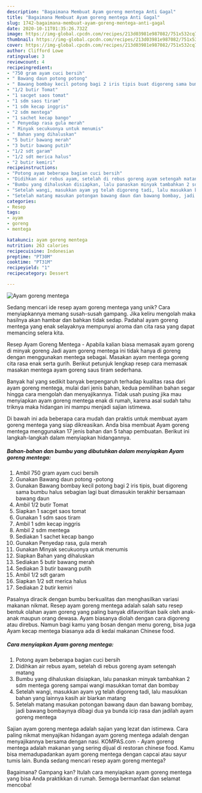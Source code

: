 ```yaml
---
description: "Bagaimana Membuat Ayam goreng mentega Anti Gagal"
title: "Bagaimana Membuat Ayam goreng mentega Anti Gagal"
slug: 1742-bagaimana-membuat-ayam-goreng-mentega-anti-gagal
date: 2020-10-11T01:35:26.732Z
image: https://img-global.cpcdn.com/recipes/213d03981e987082/751x532cq70/ayam-goreng-mentega-foto-resep-utama.jpg
thumbnail: https://img-global.cpcdn.com/recipes/213d03981e987082/751x532cq70/ayam-goreng-mentega-foto-resep-utama.jpg
cover: https://img-global.cpcdn.com/recipes/213d03981e987082/751x532cq70/ayam-goreng-mentega-foto-resep-utama.jpg
author: Clifford Lowe
ratingvalue: 3
reviewcount: 4
recipeingredient:
- "750 gram ayam cuci bersih"
- " Bawang daun potong potong"
- " Bawang bombay kecil potong bagi 2 iris tipis buat digoreng sama bumbu halus sebagian lagi buat dimasukin terakhir bersamaan bawang daun"
- "1/2 butir Tomat"
- "1 sacget saos tomat"
- "1 sdm saos tiram"
- "1 sdm kecap inggris"
- "2 sdm mentega"
- "1 sachet kecap bango"
- " Penyedap rasa gula merah"
- " Minyak secukuonya untuk menumis"
- " Bahan yang dihaluskan"
- "5 butir bawang merah"
- "3 butir bawang putih"
- "1/2 sdt garam"
- "1/2 sdt merica halus"
- "2 butir kemiri"
recipeinstructions:
- "Potong ayam beberapa bagian cuci bersih"
- "Didihkan air rebus ayam, setelah di rebus goreng ayam setengah matang"
- "Bumbu yang dihaluskan disiapkan, lalu panaskan minyak tambahkan 2 sdm mentega goreng sampai wangi masukkan tomat dan bombay"
- "Setelah wangi, masukkan ayam yg telah digoreng tadi, lalu masukkan bahan yang lainnya kasih air biarkan matang"
- "Setelah matang masukan potongan bawang daun dan bawang bombay, jadi bawang bombaynya dibagi dua ya bunda icip rasa dan jadilah ayam goreng mentega"
categories:
- Resep
tags:
- ayam
- goreng
- mentega

katakunci: ayam goreng mentega 
nutrition: 263 calories
recipecuisine: Indonesian
preptime: "PT30M"
cooktime: "PT31M"
recipeyield: "1"
recipecategory: Dessert

---
```



![Ayam goreng mentega](https://img-global.cpcdn.com/recipes/213d03981e987082/751x532cq70/ayam-goreng-mentega-foto-resep-utama.jpg)

Sedang mencari ide resep ayam goreng mentega yang unik? Cara menyiapkannya memang susah-susah gampang. Jika keliru mengolah maka hasilnya akan hambar dan bahkan tidak sedap. Padahal ayam goreng mentega yang enak selayaknya mempunyai aroma dan cita rasa yang dapat memancing selera kita.

Resep Ayam Goreng Mentega - Apabila kalian biasa memasak ayam goreng di minyak goreng Jadi ayam goreng mentega ini tidak hanya di goreng dengan menggunakan mentega sebagai. Masakan ayam mentega goreng cita rasa enak serta gurih. Berikut petunjuk lengkap resep cara memasak masakan mentega ayam goreng saus tiram sederhana.

Banyak hal yang sedikit banyak berpengaruh terhadap kualitas rasa dari ayam goreng mentega, mulai dari jenis bahan, kedua pemilihan bahan segar hingga cara mengolah dan menyajikannya. Tidak usah pusing jika mau menyiapkan ayam goreng mentega enak di rumah, karena asal sudah tahu triknya maka hidangan ini mampu menjadi sajian istimewa.


Di bawah ini ada beberapa cara mudah dan praktis untuk membuat ayam goreng mentega yang siap dikreasikan. Anda bisa membuat Ayam goreng mentega menggunakan 17 jenis bahan dan 5 tahap pembuatan. Berikut ini langkah-langkah dalam menyiapkan hidangannya.

<!--inarticleads1-->

##### Bahan-bahan dan bumbu yang dibutuhkan dalam menyiapkan Ayam goreng mentega:

1. Ambil 750 gram ayam cuci bersih
1. Gunakan  Bawang daun potong -potong
1. Gunakan  Bawang bombay kecil potong bagi 2 iris tipis, buat digoreng sama bumbu halus sebagian lagi buat dimasukin terakhir bersamaan bawang daun
1. Ambil 1/2 butir Tomat
1. Siapkan 1 sacget saos tomat
1. Gunakan 1 sdm saos tiram
1. Ambil 1 sdm kecap inggris
1. Ambil 2 sdm mentega
1. Sediakan 1 sachet kecap bango
1. Gunakan  Penyedap rasa, gula merah
1. Gunakan  Minyak secukuonya untuk menumis
1. Siapkan  Bahan yang dihaluskan
1. Sediakan 5 butir bawang merah
1. Sediakan 3 butir bawang putih
1. Ambil 1/2 sdt garam
1. Siapkan 1/2 sdt merica halus
1. Sediakan 2 butir kemiri


Pasalnya diracik dengan bumbu berkualitas dan menghasilkan variasi makanan nikmat. Resep ayam goreng mentega adalah salah satu resep bentuk olahan ayam goreng yang paling banyak difavoritkan baik oleh anak-anak maupun orang dewasa. Ayam biasanya diolah dengan cara digoreng atau direbus. Namun bagi kamu yang bosan dengan menu goreng, bisa juga Ayam kecap mentega biasanya ada di kedai makanan Chinese food. 

<!--inarticleads2-->

##### Cara menyiapkan Ayam goreng mentega:

1. Potong ayam beberapa bagian cuci bersih
1. Didihkan air rebus ayam, setelah di rebus goreng ayam setengah matang
1. Bumbu yang dihaluskan disiapkan, lalu panaskan minyak tambahkan 2 sdm mentega goreng sampai wangi masukkan tomat dan bombay
1. Setelah wangi, masukkan ayam yg telah digoreng tadi, lalu masukkan bahan yang lainnya kasih air biarkan matang
1. Setelah matang masukan potongan bawang daun dan bawang bombay, jadi bawang bombaynya dibagi dua ya bunda icip rasa dan jadilah ayam goreng mentega


Sajian ayam goreng mentega adalah sajian yang lezat dan istimewa. Cara paling nikmat menyajikan hidangan ayam goreng mentega adalah dengan menyajikannya bersama dengan nasi. KOMPAS.com - Ayam goreng mentega adalah makanan yang sering dijual di restoran chinese food. Kamu bisa memadupadankan ayam goreng mentega dengan capcai atau sayur tumis lain. Bunda sedang mencari resep ayam goreng mentega? 

Bagaimana? Gampang kan? Itulah cara menyiapkan ayam goreng mentega yang bisa Anda praktikkan di rumah. Semoga bermanfaat dan selamat mencoba!
